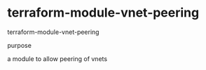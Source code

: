 # terraform-module-vnet-peering
terraform-module-vnet-peering

purpose 

a module to allow peering of vnets 